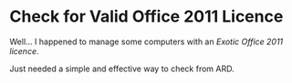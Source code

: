 # Check for Valid Office 2011 Licence

Well... I happened to manage some computers with an *Exotic Office 2011 licence*.

Just needed a simple and effective way to check from ARD.


